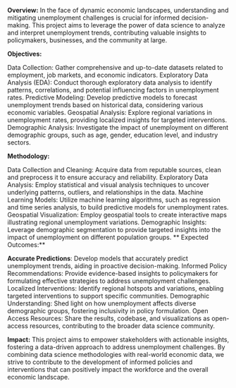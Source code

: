 **Overview:**
In the face of dynamic economic landscapes, understanding and mitigating unemployment challenges is crucial for informed decision-making. This project aims to leverage the power of data science to analyze and interpret unemployment trends, contributing valuable insights to policymakers, businesses, and the community at large.

**Objectives:**

Data Collection: Gather comprehensive and up-to-date datasets related to employment, job markets, and economic indicators.
Exploratory Data Analysis (EDA): Conduct thorough exploratory data analysis to identify patterns, correlations, and potential influencing factors in unemployment rates.
Predictive Modeling: Develop predictive models to forecast unemployment trends based on historical data, considering various economic variables.
Geospatial Analysis: Explore regional variations in unemployment rates, providing localized insights for targeted interventions.
Demographic Analysis: Investigate the impact of unemployment on different demographic groups, such as age, gender, education level, and industry sectors.

**Methodology:**

Data Collection and Cleaning: Acquire data from reputable sources, clean and preprocess it to ensure accuracy and reliability.
Exploratory Data Analysis: Employ statistical and visual analysis techniques to uncover underlying patterns, outliers, and relationships in the data.
Machine Learning Models: Utilize machine learning algorithms, such as regression and time series analysis, to build predictive models for unemployment rates.
Geospatial Visualization: Employ geospatial tools to create interactive maps illustrating regional unemployment variations.
Demographic Insights: Leverage demographic segmentation to provide targeted insights into the impact of unemployment on different population groups.
**
Expected Outcomes:**

**Accurate Predictions**: Develop models that accurately predict unemployment trends, aiding in proactive decision-making.
Informed Policy Recommendations: Provide evidence-based insights to policymakers for formulating effective strategies to address unemployment challenges.
Localized Interventions: Identify regional hotspots and variations, enabling targeted interventions to support specific communities.
Demographic Understanding: Shed light on how unemployment affects diverse demographic groups, fostering inclusivity in policy formulation.
Open Access Resources: Share the results, codebase, and visualizations as open-access resources, contributing to the broader data science community.

**Impact:**
This project aims to empower stakeholders with actionable insights, fostering a data-driven approach to address unemployment challenges. By combining data science methodologies with real-world economic data, we strive to contribute to the development of informed policies and interventions that can positively impact the workforce and the overall economic landscape.
